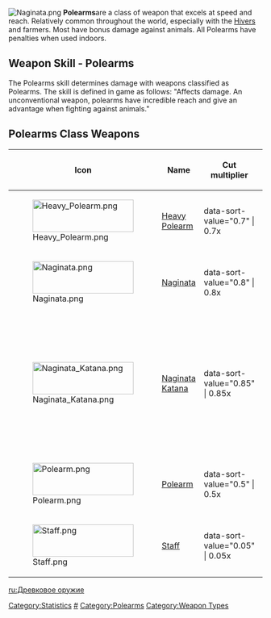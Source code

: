 ![](Naginata.png "Naginata.png") **Polearms**are a class of weapon that
excels at speed and reach. Relatively common throughout the world,
especially with the [Hivers](Hive.md "wikilink") and farmers. Most have
bonus damage against animals. All Polearms have penalties when used
indoors.

## Weapon Skill - Polearms

The Polearms skill determines damage with weapons classified as
Polearms. The skill is defined in game as follows: "Affects damage. An
unconventional weapon, polearms have incredible reach and give an
advantage when fighting against animals."

## Polearms Class Weapons

<table>
<thead>
<tr class="header">
<th><p>Icon</p></th>
<th><p>Name</p></th>
<th><p>Cut multiplier</p></th>
<th><p>Blunt multiplier</p></th>
<th><p>Blood loss</p></th>
<th><p>Armour penetration</p></th>
<th><p>Attack</p></th>
<th><p>Defense</p></th>
<th><p>Indoors</p></th>
<th><p>Reach</p></th>
<th><p>Additional bonuses</p></th>
</tr>
</thead>
<tbody>
<tr class="odd">
<td><figure>
<img src="Heavy_Polearm.png" title="Heavy_Polearm.png" width="200"
height="64" />
<figcaption>Heavy_Polearm.png</figcaption>
</figure></td>
<td><p><a href="Heavy_Polearm" title="wikilink">Heavy
Polearm</a></p></td>
<td><p>data-sort-value="0.7" | 0.7x</p></td>
<td><p>data-sort-value="0.4" | 0.4x</p></td>
<td><p>data-sort-value="1" | 1x</p></td>
<td><p>data-sort-value="30" | +30%</p></td>
<td><p>+4</p></td>
<td><p>0</p></td>
<td><p>-4</p></td>
<td><p>26</p></td>
<td><ul>
<li><strong>Damage vs animals</strong>: +25%</li>
</ul></td>
</tr>
<tr class="even">
<td><figure>
<img src="Naginata.png" title="Naginata.png" width="200" height="64" />
<figcaption>Naginata.png</figcaption>
</figure></td>
<td><p><a href="Naginata" title="wikilink">Naginata</a></p></td>
<td><p>data-sort-value="0.8" | 0.8x</p></td>
<td><p>data-sort-value="0.2" | 0.2x</p></td>
<td><p>data-sort-value="1" | 1x</p></td>
<td><p>data-sort-value="0" | 0%</p></td>
<td><p>+6</p></td>
<td><p>0</p></td>
<td><p>-8</p></td>
<td><p>28</p></td>
<td><ul>
<li><strong>Damage vs animals</strong>: +50%</li>
</ul></td>
</tr>
<tr class="odd">
<td><figure>
<img src="Naginata_Katana.png" title="Naginata_Katana.png" width="200"
height="64" />
<figcaption>Naginata_Katana.png</figcaption>
</figure></td>
<td><p><a href="Naginata_Katana" title="wikilink">Naginata
Katana</a></p></td>
<td><p>data-sort-value="0.85" | 0.85x</p></td>
<td><p>data-sort-value="0.2" | 0.2x</p></td>
<td><p>data-sort-value="1" | 1x</p></td>
<td><p>data-sort-value="-15" | -15%</p></td>
<td><p>+4</p></td>
<td><p>0</p></td>
<td><p>-4</p></td>
<td><p>26</p></td>
<td><ul>
<li><strong>Damage vs animals</strong>: +25%</li>
<li><strong>Damage vs robots</strong>: -20%</li>
<li><strong>Damage vs humans</strong>: +25%</li>
</ul></td>
</tr>
<tr class="even">
<td><figure>
<img src="Polearm.png" title="Polearm.png" width="200" height="64" />
<figcaption>Polearm.png</figcaption>
</figure></td>
<td><p><a href="Polearm" title="wikilink">Polearm</a></p></td>
<td><p>data-sort-value="0.5" | 0.5x</p></td>
<td><p>data-sort-value="0.5" | 0.5x</p></td>
<td><p>data-sort-value="1" | 1x</p></td>
<td><p>data-sort-value="30" | +30%</p></td>
<td><p>+6</p></td>
<td><p>0</p></td>
<td><p>-8</p></td>
<td><p>28</p></td>
<td><ul>
<li><strong>Damage vs animals</strong>: +50%</li>
</ul></td>
</tr>
<tr class="odd">
<td><figure>
<img src="Staff.png" title="Staff.png" width="200" height="64" />
<figcaption>Staff.png</figcaption>
</figure></td>
<td><p><a href="Staff" title="wikilink">Staff</a></p></td>
<td><p>data-sort-value="0.05" | 0.05x</p></td>
<td><p>data-sort-value="0.8" | 0.8x</p></td>
<td><p>data-sort-value="0.1" | 0.1x</p></td>
<td><p>data-sort-value="0" | 0%</p></td>
<td><p>+8</p></td>
<td><p>0</p></td>
<td><p>-6</p></td>
<td><p>23</p></td>
<td></td>
</tr>
</tbody>
</table>

[ru:Древковое оружие](ru:Древковое_оружие "wikilink")

[Category:Statistics](Category:Statistics "wikilink")
[\#](Category:Weapons "wikilink")
[Category:Polearms](Category:Polearms "wikilink") [Category:Weapon
Types](Category:Weapon_Types "wikilink")